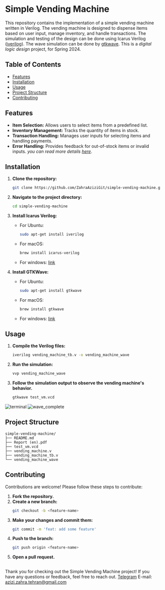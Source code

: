 
# Simple Vending Machine

This repository contains the implementation of a simple vending machine written in Verilog. The vending machine is designed to dispense items based on user input, manage inventory, and handle transactions. The simulation and testing of the design can be done using Icarus Verilog ([iverilog](https://bleyer.org/icarus/)). The wave simulation can be done by [gtkwave](https://gtkwave.sourceforge.net/).
This is a _digital logic design_ project, for Spring 2024. 

## Table of Contents

- [Features](#features)
- [Installation](#installation)
- [Usage](#usage)
- [Project Structure](#project-structure)
- [Contributing](#contributing)

## Features

- **Item Selection:** Allows users to select items from a predefined list.
- **Inventory Management:** Tracks the quantity of items in stock.
- **Transaction Handling:** Manages user inputs for selecting items and handling payments.
- **Error Handling:** Provides feedback for out-of-stock items or invalid inputs.
_you can read more details [here](https://github.com/ZahraAziziGit/simple-vending-machine/blob/main/Report%20(en).pdf)_.

## Installation

1. **Clone the repository:**
    ```sh
    git clone https://github.com/ZahraAziziGit/simple-vending-machine.git
    ```
2. **Navigate to the project directory:**
    ```sh
    cd simple-vending-machine
    ```
3. **Install Icarus Verilog:**
    - For Ubuntu:
        ```sh
        sudo apt-get install iverilog
        ```
    - For macOS:
        ```sh
        brew install icarus-verilog
        ```
	- For windows: [link](https://bleyer.org/icarus/)
4. **Install GTKWave:**

	-   For Ubuntu:
		```sh
		sudo apt-get install gtkwave
		```		
	-  For macOS:
		```sh
		brew install gtkwave
		```
	- For windows: [link](https://gtkwave.sourceforge.net/)

## Usage

1. **Compile the Verilog files:**
    ```sh
    iverilog vending_machine_tb.v -o vending_machine_wave
    ```
2. **Run the simulation:**
    ```sh
    vvp vending_machine_wave
    ```
3. **Follow the simulation output to observe the vending machine's behavior.**

	```sh
	gtkwave test_vm.vcd
	```
  ![terminal](https://github.com/user-attachments/assets/143ccf32-5d11-4a00-a646-e3fed224a6ae)
  ![wave_complete](https://github.com/user-attachments/assets/4e7aa294-a642-4eea-a21a-81785d7141b9)

  

## Project Structure


```plaintext
simple-vending-machine/
├── README.md
├── Report (en).pdf
├── test_vm.vcd
├── vending_machine.v
├── vending_machine_tb.v
└── vending_machine_wave

```

## Contributing

Contributions are welcome! Please follow these steps to contribute:

1. **Fork the repository.**
2. **Create a new branch:**
    ```sh
    git checkout -b <feature-name>
    ```
3. **Make your changes and commit them:**
    ```sh
    git commit -m 'feat: add some feature'
    ```
4. **Push to the branch:**
    ```sh
    git push origin <feature-name>
    ```
5. **Open a pull request.**

##

Thank you for checking out the Simple Vending Machine project! If you have any questions or feedback, feel free to reach out.
[Telegram](https://t.me/zahraAziziT)
E-mail: azizi.zahra.tehran@gmail.com

